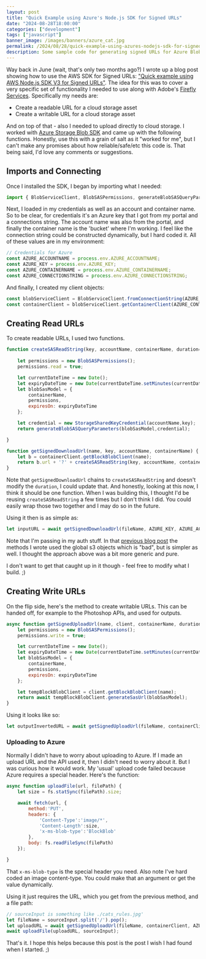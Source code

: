 ```yaml
---
layout: post
title: "Quick Example using Azure's Node.js SDK for Signed URLs"
date: "2024-08-28T18:00:00"
categories: ["development"]
tags: ["javascript"]
banner_image: /images/banners/azure_cat.jpg
permalink: /2024/08/28/quick-example-using-azures-nodejs-sdk-for-signed-urls
description: Some sample code for generating signed URLs for Azure Blob Storage
---
```


Way back in June (wait, that's only two months ago?) I wrote up a blog post showing how to use the AWS SDK for Signed URLs: ["Quick example using AWS Node.js SDK V3 for Signed URLs"](https://www.raymondcamden.com/2023/06/09/quick-example-using-aws-nodejs-sdk-v3-for-signed-urls). The idea for this was to cover a very specific set of functionality I needed to use along with Adobe's [Firefly Services](https://developer.adobe.com/firefly-services/docs/guides/). Specifically my needs are:

* Create a readable URL for a cloud storage asset
* Create a writable URL for a cloud storage asset
  
And on top of that - also I needed to upload directly to cloud storage. I worked with [Azure Storage Blob SDK](https://www.npmjs.com/package/@azure/storage-blob) and came up with the following functions. Honestly, use this with a grain of salt as it "worked for me", but I can't make any promises about how reliable/safe/etc this code is. That being said, I'd love any comments or suggestions.

## Imports and Connecting

Once I installed the SDK, I began by importing what I needed:

```js
import { BlobServiceClient, BlobSASPermissions, generateBlobSASQueryParameters, StorageSharedKeyCredential } from "@azure/storage-blob";
```

Next, I loaded in my credentials as well as an account and container name. So to be clear, for credentials it's an Azure key that I got from my portal and a connections string. The account name was also from the portal, and finally the container name is the 'bucket' where I'm working. I feel like the connection string could be constructed dynamically, but I hard coded it. All of these values are in my environment:

```js
// Credentials for Azure
const AZURE_ACCOUNTNAME = process.env.AZURE_ACCOUNTNAME;
const AZURE_KEY = process.env.AZURE_KEY;
const AZURE_CONTAINERNAME = process.env.AZURE_CONTAINERNAME;
const AZURE_CONNECTIONSTRING = process.env.AZURE_CONNECTIONSTRING;
```

And finally, I created my client objects:

```js
const blobServiceClient = BlobServiceClient.fromConnectionString(AZURE_CONNECTIONSTRING);
const containerClient = blobServiceClient.getContainerClient(AZURE_CONTAINERNAME);
```

## Creating Read URLs

To create readable URLs, I used two functions.

```js
function createSASReadString(key, accountName, containerName, duration=5) {
	
	let permissions = new BlobSASPermissions();
	permissions.read = true;

	let currentDateTime = new Date();
	let expiryDateTime = new Date(currentDateTime.setMinutes(currentDateTime.getMinutes()+duration));
	let blobSasModel = {
		containerName,
		permissions,
		expiresOn: expiryDateTime
	};

	let credential = new StorageSharedKeyCredential(accountName,key);
	return generateBlobSASQueryParameters(blobSasModel,credential);

}

function getSignedDownloadUrl(name, key, accountName, containerName) {
	let b = containerClient.getBlockBlobClient(name);
	return b.url + '?' + createSASReadString(key, accountName, containerName);
}
```

Note that `getSignedDownloadUrl` chains to `createSASReadString` and doesn't modify the `duration`, I could update that. And honestly, looking at this now, I think it should be one function. When I was building this, I thought I'd be reusing `createSASReadString` a few times but I don't think I did. You could easily wrap those two together and I may do so in the future.

Using it then is as simple as:

```js
let inputURL = await getSignedDownloadUrl(fileName, AZURE_KEY, AZURE_ACCOUNTNAME, AZURE_CONTAINERNAME);
```

Note that I'm passing in my auth stuff. In that [previous blog post](https://www.raymondcamden.com/2023/06/09/quick-example-using-aws-nodejs-sdk-v3-for-signed-urls) the methods I wrote used the global s3 objects which is "bad", but is simpler as well. I thought the approach above was a bit more generic and pure. 

I don't want to get that caught up in it though - feel free to modify what I build. ;)

## Creating Write URLs

On the flip side, here's the method to create writable URLs. This can be handed off, for example to the Photoshop APIs, and used for outputs.

```js
async function getSignedUploadUrl(name, client, containerName, duration=5) {
	let permissions = new BlobSASPermissions();
	permissions.write = true;

	let currentDateTime = new Date();
	let expiryDateTime = new Date(currentDateTime.setMinutes(currentDateTime.getMinutes()+duration));
	let blobSasModel = {
		containerName,
		permissions,
		expiresOn: expiryDateTime
	};

	let tempBlockBlobClient = client.getBlockBlobClient(name);
	return await tempBlockBlobClient.generateSasUrl(blobSasModel);
}
```

Using it looks like so:

```js
let outputInvertedURL = await getSignedUploadUrl(fileName, containerClient, AZURE_CONTAINERNAME);
```

### Uploading to Azure

Normally I didn't have to worry about uploading to Azure. If I made an upload URL and the API used it, then I didn't need to worry about it. But I was curious how it would work. My 'usual' upload code failed because Azure requires a special header. Here's the function:

```js
async function uploadFile(url, filePath) {
	let size = fs.statSync(filePath).size;

	await fetch(url, {
		method:'PUT', 
		headers: {
			'Content-Type':'image/*',
			'Content-Length':size,
			'x-ms-blob-type':'BlockBlob'
		},
		body: fs.readFileSync(filePath)
	});

}
```

That `x-ms-blob-type` is the special header you need. Also note I've hard coded an image content-type. You could make that an argument or get the value dynamically.

Using it just requires the URL, which you get from the previous method, and a file path:

```js
// sourceInput is something like ./cats_rules.jpg'
let fileName = sourceInput.split('/').pop();
let uploadURL = await getSignedUploadUrl(fileName, containerClient, AZURE_CONTAINERNAME);
await uploadFile(uploadURL, sourceInput);
```

That's it. I hope this helps because this post is the post I wish I had found when I started. ;)

